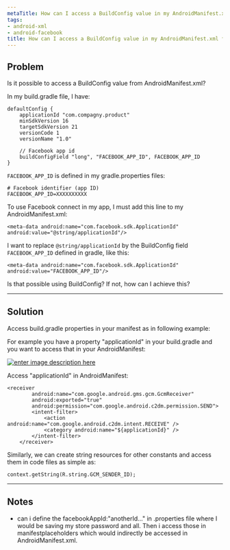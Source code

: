 ```yaml
---
metaTitle: How can I access a BuildConfig value in my AndroidManifest.xml file
tags:
- android-xml
- android-facebook
title: How can I access a BuildConfig value in my AndroidManifest.xml file
---
```


## Problem

Is it possible to access a BuildConfig value from AndroidManifest.xml?


In my build.gradle file, I have:



```
defaultConfig {
    applicationId "com.compagny.product"
    minSdkVersion 16
    targetSdkVersion 21
    versionCode 1
    versionName "1.0"

    // Facebook app id
    buildConfigField "long", "FACEBOOK_APP_ID", FACEBOOK_APP_ID
}

```

`FACEBOOK_APP_ID` is defined in my gradle.properties files:



```
# Facebook identifier (app ID)
FACEBOOK_APP_ID=XXXXXXXXXX

```

To use Facebook connect in my app, I must add this line to my AndroidManifest.xml:



```
<meta-data android:name="com.facebook.sdk.ApplicationId" android:value="@string/applicationId"/> 

```

I want to replace `@string/applicationId` by the BuildConfig field `FACEBOOK_APP_ID` defined in gradle, like this:



```
<meta-data android:name="com.facebook.sdk.ApplicationId" android:value="FACEBOOK_APP_ID"/> 

```

Is that possible using BuildConfig? If not, how can I achieve this?



---

## Solution

Access build.gradle properties in your manifest as in following example:


For example you have a property "applicationId" in your build.gradle and you want to access that in your AndroidManifest:


[![enter image description here](https://i.stack.imgur.com/7Pk0w.png)](https://i.stack.imgur.com/7Pk0w.png)


Access "applicationId" in AndroidManifest:



```
<receiver
        android:name="com.google.android.gms.gcm.GcmReceiver"
        android:exported="true"
        android:permission="com.google.android.c2dm.permission.SEND">
        <intent-filter>
            <action android:name="com.google.android.c2dm.intent.RECEIVE" />
            <category android:name="${applicationId}" />
        </intent-filter>
    </receiver>

```

Similarly, we can create string resources for other constants and access them in code files as simple as:



```
context.getString(R.string.GCM_SENDER_ID);

```


---

## Notes

- can i define the facebookAppId:"anotherId..." in .properties file where I would be saving my store password and all. Then i access those in manifestplaceholders which would indirectly be accessed in AndroidManifest.xml.

